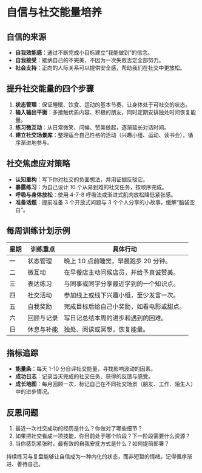 # 自信与社交能量培养

## 自信的来源

- **自我效能感**：通过不断完成小目标建立“我能做到”的信念。
- **自我接受**：接纳自己的不完美，不因为一次失败否定全部努力。
- **社会支持**：正向的人际关系可以提供安全感，帮助我们在社交中更放松。

## 提升社交能量的四个步骤

1. **状态管理**：保证睡眠、饮食、运动的基本节奏，让身体处于可社交的状态。
2. **输入输出平衡**：多接触优质内容、积极的朋友，同时定期安排独处时间恢复能量。
3. **练习微互动**：从日常微笑、问候、赞美做起，逐渐延长对话时间。
4. **建立社交场景库**：整理适合自己性格的活动（兴趣小组、运动、读书会），循序渐进地参与。

## 社交焦虑应对策略

- **认知重构**：写下你对社交的负面想法，并用证据反驳它。
- **暴露练习**：为自己设计 10 个从易到难的社交任务，按顺序完成。
- **呼吸与身体放松**：使用 4-7-8 呼吸法或渐进式肌肉放松降低紧张感。
- **准备话题**：提前准备 3 个开放式问题与 3 个个人分享的小故事，缓解“脑袋空白”。

## 每周训练计划示例

| 星期 | 训练重点                     | 具体行动                                   |
| ---- | ---------------------------- | ------------------------------------------ |
| 一   | 状态管理                     | 晚上 10 点前睡觉，早晨跑步 20 分钟。       |
| 二   | 微互动                       | 在早餐店主动问候店员，并给予真诚赞美。     |
| 三   | 表达练习                     | 与同事或同学分享最近学到的一个知识点。     |
| 四   | 社交活动                     | 参加线上或线下兴趣小组，至少发言一次。     |
| 五   | 自我奖励                     | 完成目标后给自己小奖励，如看电影或甜点。   |
| 六   | 回顾与记录                   | 写日记总结本周的进步和遇到的困难。         |
| 日   | 休息与补能                   | 独处、阅读或冥想，恢复能量。               |

## 指标追踪

- **能量条**：每天 1-10 分自评社交能量，寻找影响波动的因素。
- **成功日志**：记录当天完成的社交任务、获得的反馈与感受。
- **成长地图**：每月回顾一次，标记自己在不同社交场景（朋友、工作、陌生人）中的进步情况。

## 反思问题

1. 最近一次社交成功的经历是什么？你做对了哪些细节？
2. 如果把社交看成一项技能，你目前处于哪个阶段？下一阶段需要什么资源？
3. 当你感到紧张时，最有效的自我安抚方式是什么？如何提前部署？

持续练习与复盘能够让自信成为一种内化的状态，而非短暂的情绪。记得循序渐进、善待自己。
